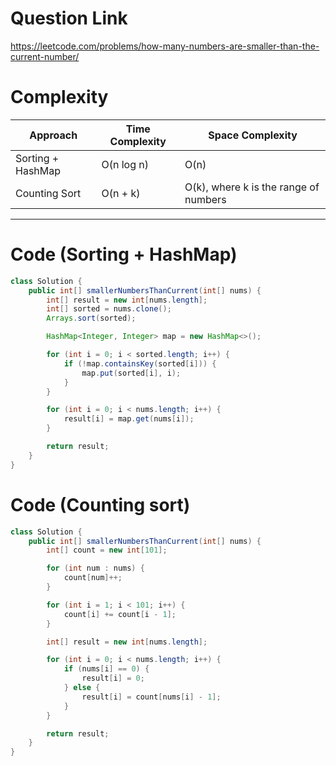 # Question Link
https://leetcode.com/problems/how-many-numbers-are-smaller-than-the-current-number/

# Complexity

| Approach | Time Complexity | Space Complexity |
|----------|-----------------|-----------------|
| Sorting + HashMap | O(n log n) | O(n) |
| Counting Sort | O(n + k) | O(k), where k is the range of numbers |

---

# Code (Sorting + HashMap)
```java
class Solution {
    public int[] smallerNumbersThanCurrent(int[] nums) {
        int[] result = new int[nums.length];
        int[] sorted = nums.clone();
        Arrays.sort(sorted);

        HashMap<Integer, Integer> map = new HashMap<>();

        for (int i = 0; i < sorted.length; i++) {
            if (!map.containsKey(sorted[i])) {
                map.put(sorted[i], i);
            }
        }

        for (int i = 0; i < nums.length; i++) {
            result[i] = map.get(nums[i]);
        }

        return result;
    }
}
```

# Code (Counting sort)

```java
class Solution {
    public int[] smallerNumbersThanCurrent(int[] nums) {
        int[] count = new int[101];

        for (int num : nums) {
            count[num]++;
        }

        for (int i = 1; i < 101; i++) {
            count[i] += count[i - 1];
        }

        int[] result = new int[nums.length];

        for (int i = 0; i < nums.length; i++) {
            if (nums[i] == 0) {
                result[i] = 0;
            } else {
                result[i] = count[nums[i] - 1];
            }
        }

        return result;
    }
}

```